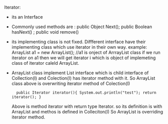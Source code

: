 
Iterator:

- its an Interface
- Commonly used methods are : public Object Next(); public Boolean hasNext() ; public void remove()
- its implementing class is not fixed. Diffferent interface have their implementing class which use iterator in their own way. 
 example:  
   ArrayList a1 = new ArrayList(); //a1 is onject of ArrrayList class
   if we run iterator on a1 then we will get iterator i which is object of implemeting class of iterator caleld ArrayList. 
   
 - ArrayList class implement List interface which is child interface of Collection(I) and Colection(I) has iterator method with it. 
  So ArrayList class above is overwriting iterator method of Colection(I)
  
     `  public Iterator iterator(){
           System.out.println("test");
           return iterator();
       }`
       
   Above is method iterator with return type Iterator. so its definition is with ArrayList and methos is defined in Colleciton(I)
   So ArrayList is overriding iterator method. 
   
   